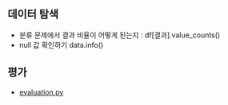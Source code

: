 ## 데이터 탐색
- 분류 문제에서 결과 비율이 어떻게 된는지 : df[결과].value_counts()
- null 값 확인하기 data.info()


## 평가
- [evaluation.py](https://github.com/rbdus0715/Machine-Learning/blob/main/team-note/evaluation.py)
